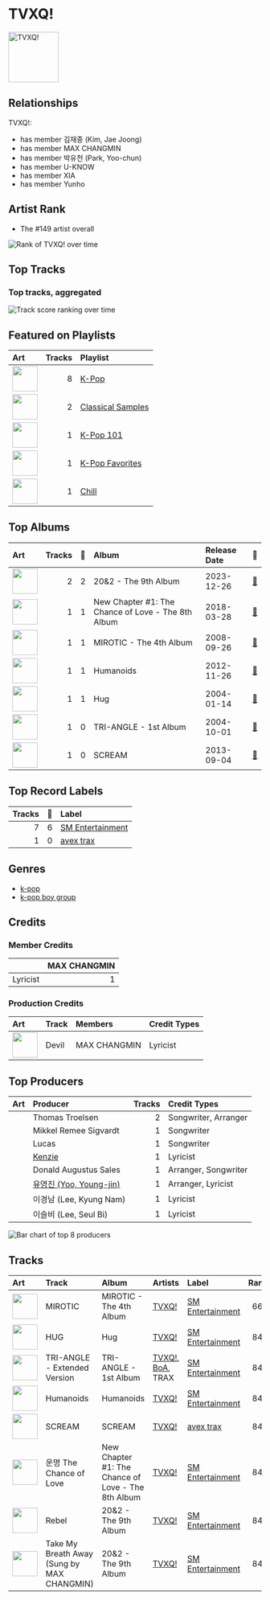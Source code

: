 
# TVXQ!


<img src="https://i.scdn.co/image/ab6761610000e5eb2be82149be3774fa0729a543" alt="TVXQ!" width="100" />

## Relationships

TVXQ!:
- has member 김재중 (Kim, Jae Joong)
- has member MAX CHANGMIN
- has member 박유천 (Park, Yoo-chun)
- has member U-KNOW
- has member XIA
- has member Yunho

## Artist Rank
- The #149 artist overall

![Rank of TVXQ! over time](../../images/artists/tvxq!/rank_time_series.png)
## Top Tracks


### Top tracks, aggregated

![Track score ranking over time](../../images/artists/tvxq!/track_rank_time_series_score.png)
## Featured on Playlists
| Art | Tracks | Playlist |
|:---|---:|:---|
| <img src="https://mosaic.scdn.co/640/ab67616d00001e02505190077497c230422f2934ab67616d00001e027dd8f95320e8ef08aa121dfeab67616d00001e028164cd1a2e03b7ca2db9ff5eab67616d00001e02ff7c2dfd0ed9b2cf6bf9c818" alt="" width="50" /> | 8 | [K-Pop](../../playlists/k-pop/overview.md) |
| <img src="https://mosaic.scdn.co/640/ab67616d00001e0282b88b49dd9a1b387cb3f0c6ab67616d00001e0293f60760427ff9cb94a5ba96ab67616d00001e02d2ef237da7f94762997c2083ab67616d00001e02e9cd59d664f597061a513038" alt="" width="50" /> | 2 | [Classical Samples](../../playlists/classical_samples/overview.md) |
| <img src="https://mosaic.scdn.co/640/ab67616d00001e025c041fe9e3c9de436047d86bab67616d00001e02714e56679ab196354e2e443eab67616d00001e027a393b04e8ced571618223e8ab67616d00001e027dd8f95320e8ef08aa121dfe" alt="" width="50" /> | 1 | [K-Pop 101](../../playlists/k-pop_101/overview.md) |
| <img src="https://mosaic.scdn.co/640/ab67616d00001e024ed058b71650a6ca2c04adffab67616d00001e026772cf096be8acc1df092519ab67616d00001e028c4a282e84a53c1c8acf129aab67616d00001e02d8cc2281fcd4519ca020926b" alt="" width="50" /> | 1 | [K-Pop Favorites](../../playlists/k-pop_favorites/overview.md) |
| <img src="https://mosaic.scdn.co/640/ab67616d00001e022c0252c4e4a988f024e4d262ab67616d00001e026772cf096be8acc1df092519ab67616d00001e029c7eb20dfbb2150f55c9debdab67616d00001e02eb136d1be54b1ef8273c0699" alt="" width="50" /> | 1 | [Chill](../../playlists/chill/overview.md) |

## Top Albums

| Art | Tracks | 💚 | Album | Release Date | 🔗 |
|:---|---:|---:|:---|:---|:---|
| <img src="https://i.scdn.co/image/ab67616d0000b27393f60760427ff9cb94a5ba96" alt="" width="50" /> | 2 | 2 | 20&2 - The 9th Album | 2023-12-26 | [🔗](https://open.spotify.com/album/4I6px53lYqErgJcsJkUNlu) |
| <img src="https://i.scdn.co/image/ab67616d0000b273f2f5eb6302fa961ec097d466" alt="" width="50" /> | 1 | 1 | New Chapter #1: The Chance of Love - The 8th Album | 2018-03-28 | [🔗](https://open.spotify.com/album/0ipyHYAE0cMf4aDJNIDIU1) |
| <img src="https://i.scdn.co/image/ab67616d0000b27325ca38eeeb374883d7652ff0" alt="" width="50" /> | 1 | 1 | MIROTIC - The 4th Album | 2008-09-26 | [🔗](https://open.spotify.com/album/51Wmrzs9O87YlKp2vqDwln) |
| <img src="https://i.scdn.co/image/ab67616d0000b2739f6a9a89c697fde2dada3b9d" alt="" width="50" /> | 1 | 1 | Humanoids | 2012-11-26 | [🔗](https://open.spotify.com/album/2cMjjgRPQ0pCcvA7cP3S0L) |
| <img src="https://i.scdn.co/image/ab67616d0000b273a193f0e1f6d7fb40727c5e30" alt="" width="50" /> | 1 | 1 | Hug | 2004-01-14 | [🔗](https://open.spotify.com/album/3cSN60IWlvmvzwiRzvjmpf) |
| <img src="https://i.scdn.co/image/ab67616d0000b27382b88b49dd9a1b387cb3f0c6" alt="" width="50" /> | 1 | 0 | TRI-ANGLE - 1st Album | 2004-10-01 | [🔗](https://open.spotify.com/album/1013imXHa490acqEZkQpeX) |
| <img src="https://i.scdn.co/image/ab67616d0000b27397c91b59710371bdbc0138fe" alt="" width="50" /> | 1 | 0 | SCREAM | 2013-09-04 | [🔗](https://open.spotify.com/album/4wOSe34mYXuiF6lyE0NUDu) |

## Top Record Labels

| Tracks | 💚 | Label |
|---:|---:|:---|
| 7 | 6 | [SM Entertainment](../../labels/sm_entertainment/overview.md) |
| 1 | 0 | [avex trax](../../labels/avex_trax/overview.md) |

## Genres

- [k-pop](../../genres/k-pop/overview.md)
- [k-pop boy group](../../genres/k-pop_boy_group/overview.md)

## Credits

### Member Credits

| | MAX CHANGMIN |
|:---|---:|
| Lyricist | 1 |
### Production Credits

| Art | Track | Members | Credit Types |
|:---|:---|:---|:---|
| <img src="https://i.scdn.co/image/ab67616d0000b2734a8e5eaab8b02db02e487c27" alt="" width="50" /> | Devil | MAX CHANGMIN | Lyricist |

## Top Producers

| Art | Producer | Tracks | Credit Types |
|:---|:---|---:|:---|
| | Thomas Troelsen | 2 | Songwriter, Arranger |
| | Mikkel Remee Sigvardt | 1 | Songwriter |
| | Lucas | 1 | Songwriter |
| | [Kenzie](../../producers/kenzie/overview.md) | 1 | Lyricist |
| | Donald Augustus Sales | 1 | Arranger, Songwriter |
| | [유영진 (Yoo, Young-jin)](../../producers/유영진_(yoo,_young-jin)/overview.md) | 1 | Arranger, Lyricist |
| | 이경남 (Lee, Kyung Nam) | 1 | Lyricist |
| | 이슬비 (Lee, Seul Bi) | 1 | Lyricist |

![Bar chart of top 8 producers](../../images/artists/tvxq!/producers.png)
## Tracks

| Art | Track | Album | Artists | Label | Rank | 💚 | 🔗 |
|:---|:---|:---|:---|:---|---:|:---|:---|
| <img src="https://i.scdn.co/image/ab67616d0000b27325ca38eeeb374883d7652ff0" alt="" width="50" /> | MIROTIC | MIROTIC - The 4th Album | [TVXQ!](overview.md) | [SM Entertainment](../../labels/sm_entertainment) | 661 | 💚 | [🔗](https://open.spotify.com/track/4BZhUnXvXYRQJPClr0hhIC) |
| <img src="https://i.scdn.co/image/ab67616d0000b273a193f0e1f6d7fb40727c5e30" alt="" width="50" /> | HUG | Hug | [TVXQ!](overview.md) | [SM Entertainment](../../labels/sm_entertainment) | 841 | 💚 | [🔗](https://open.spotify.com/track/3fB6z972xZddHD2SBKYCMc) |
| <img src="https://i.scdn.co/image/ab67616d0000b27382b88b49dd9a1b387cb3f0c6" alt="" width="50" /> | TRI-ANGLE - Extended Version | TRI-ANGLE - 1st Album | [TVXQ!](overview.md), [BoA](../boa/overview.md), TRAX | [SM Entertainment](../../labels/sm_entertainment) | 841 | | [🔗](https://open.spotify.com/track/4Wkw62rPTP1v37vdwUJ1Yg) |
| <img src="https://i.scdn.co/image/ab67616d0000b2739f6a9a89c697fde2dada3b9d" alt="" width="50" /> | Humanoids | Humanoids | [TVXQ!](overview.md) | [SM Entertainment](../../labels/sm_entertainment) | 841 | 💚 | [🔗](https://open.spotify.com/track/6f852O1SMrPKLW597SlUXM) |
| <img src="https://i.scdn.co/image/ab67616d0000b27397c91b59710371bdbc0138fe" alt="" width="50" /> | SCREAM | SCREAM | [TVXQ!](overview.md) | [avex trax](../../labels/avex_trax) | 841 | | [🔗](https://open.spotify.com/track/7BXpFBu8T1uW4dJLycAM6d) |
| <img src="https://i.scdn.co/image/ab67616d0000b273f2f5eb6302fa961ec097d466" alt="" width="50" /> | 운명 The Chance of Love | New Chapter #1: The Chance of Love - The 8th Album | [TVXQ!](overview.md) | [SM Entertainment](../../labels/sm_entertainment) | 841 | 💚 | [🔗](https://open.spotify.com/track/3XzxHvEomjJIKZcZqYfFut) |
| <img src="https://i.scdn.co/image/ab67616d0000b27393f60760427ff9cb94a5ba96" alt="" width="50" /> | Rebel | 20&2 - The 9th Album | [TVXQ!](overview.md) | [SM Entertainment](../../labels/sm_entertainment) | 841 | 💚 | [🔗](https://open.spotify.com/track/4Vawz7UCdavhRW1OxovN4a) |
| <img src="https://i.scdn.co/image/ab67616d0000b27393f60760427ff9cb94a5ba96" alt="" width="50" /> | Take My Breath Away (Sung by MAX CHANGMIN) | 20&2 - The 9th Album | [TVXQ!](overview.md) | [SM Entertainment](../../labels/sm_entertainment) | 841 | 💚 | [🔗](https://open.spotify.com/track/2zTirIUMNStSIdhHdlYNiq) |
